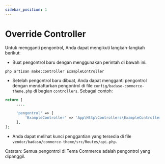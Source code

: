 ```yaml
---
sidebar_position: 1
---
```


# Override Controller

Untuk mengganti pengontrol, Anda dapat mengikuti langkah-langkah berikut:

- Buat pengontrol baru dengan menggunakan perintah di bawah ini.

`php artisan make:controller ExampleController`

- Setelah pengontrol baru dibuat, Anda dapat mengganti pengontrol dengan mendaftarkan pengontrol di file `config/badaso-commerce-theme.php` di bagian `controllers`. Sebagai contoh:

```php
return [
     ...,

     'pengontrol' => [
         'ExampleController' => 'App\Http\Controllers\ExampleController',
     ],
];
```

- Anda dapat melihat kunci penggantian yang tersedia di file `vendor/badaso/commerce-theme/src/Routes/api.php`.

Catatan: Semua pengontrol di Tema Commerce adalah pengontrol yang dipanggil.
